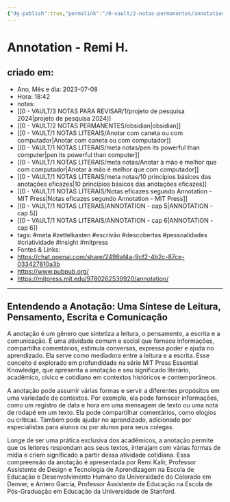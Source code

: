 ```yaml
---
{"dg-publish":true,"permalink":"/0-vault/2-notas-permanentes/annotation-remi-h/","tags":["permanente","meta","zettelkasten","escrivão","descobertas","pessoalidades","criatividade","insight","mitpress"],"dgHomeLink":true,"dgShowLocalGraph":true,"dgShowFileTree":true,"dgEnableSearch":true}
---
```


# Annotation - Remi H.

## criado em: 
-  Ano, Mês e dia: 2023-07-08
- Hora: 18:42
- notas: 
- [[0 - VAULT/3 NOTAS PARA REVISAR/1/projeto de pesquisa 2024\|projeto de pesquisa 2024]]
- [[0 - VAULT/2 NOTAS PERMANENTES/obsidian\|obsidian]]
- [[0 - VAULT/1 NOTAS LITERAIS/Anotar com caneta ou com computador\|Anotar com caneta ou com computador]]
- [[0 - VAULT/1 NOTAS LITERAIS/meta notas/pen its powerful than computer\|pen its powerful than computer]]
- [[0 - VAULT/1 NOTAS LITERAIS/meta notas/Anotar à mão é melhor que com computador\|Anotar à mão é melhor que com computador]]
- [[0 - VAULT/1 NOTAS LITERAIS/meta notas/10 princípios básicos das anotações eficazes\|10 princípios básicos das anotações eficazes]]
- [[0 - VAULT/1 NOTAS LITERAIS/Notas eficazes segundo Annotation - MIT Press\|Notas eficazes segundo Annotation - MIT Press]]
- [[0 - VAULT/1 NOTAS LITERAIS/ANNOTATION - cap 5\|ANNOTATION - cap 5]]
- [[0 - VAULT/1 NOTAS LITERAIS/ANNOTATION - cap 6\|ANNOTATION - cap 6]]
- tags: #meta #zettelkasten #escrivão #descobertas #pessoalidades #criatividade #insight #mitpress
- Fontes & Links: 
- https://chat.openai.com/share/2498af4a-9cf2-4b2c-87ce-033427810a3b 
- https://www.pubpub.org/
- https://mitpress.mit.edu/9780262539920/annotation/
---

## Entendendo a Anotação: Uma Síntese de Leitura, Pensamento, Escrita e Comunicação

A anotação é um gênero que sintetiza a leitura, o pensamento, a escrita e a comunicação. É uma atividade comum e social que fornece informações, compartilha comentários, estimula conversas, expressa poder e ajuda no aprendizado. Ela serve como mediadora entre a leitura e a escrita. Esse conceito é explorado em profundidade na série MIT Press Essential Knowledge, que apresenta a anotação e seu significado literário, acadêmico, cívico e cotidiano em contextos históricos e contemporâneos.

A anotação pode assumir várias formas e servir a diferentes propósitos em uma variedade de contextos. Por exemplo, ela pode fornecer informações, como um registro de data e hora em uma mensagem de texto ou uma nota de rodapé em um texto. Ela pode compartilhar comentários, como elogios ou críticas. Também pode ajudar no aprendizado, adicionado por especialistas para alunos ou por alunos para seus colegas.

Longe de ser uma prática exclusiva dos acadêmicos, a anotação permite que os leitores respondam aos seus textos, interajam com várias formas de mídia e criem significado a partir dessa atividade cotidiana. Essa compreensão da anotação é apresentada por Remi Kalir, Professor Assistente de Design e Tecnologia de Aprendizagem na Escola de Educação e Desenvolvimento Humano da Universidade do Colorado em Denver, e Antero Garcia, Professor Assistente de Educação na Escola de Pós-Graduação em Educação da Universidade de Stanford. 

